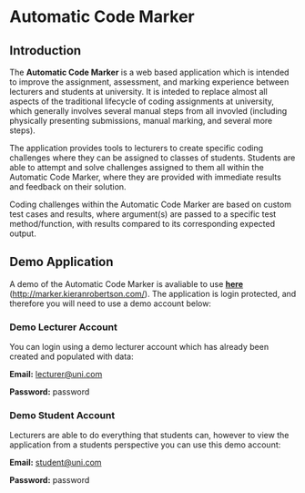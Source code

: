 # Automatic Code Marker

## Introduction

The **Automatic Code Marker** is a web based application which is intended to improve the assignment, assessment, and marking experience between lecturers and students at university. It is inteded to replace almost all aspects of the traditional lifecycle of coding assignments at university, which generally involves several manual steps from all invovled (including physically presenting submissions, manual marking, and several more steps).

The application provides tools to lecturers to create specific coding challenges where they can be assigned to classes of students. Students are able to attempt and solve challenges assigned to them all within the Automatic Code Marker, where they are provided with immediate results and feedback on their solution.

Coding challenges within the Automatic Code Marker are based on custom test cases and results, where argument(s) are passed to a specific test method/function, with results compared to its corresponding expected output.

## Demo Application
A demo of the Automatic Code Marker is avaliable to use **[here][demo-url]** (http://marker.kieranrobertson.com/). The application is login protected, and therefore you will need to use a demo account below:

### Demo Lecturer Account
You can login using a demo lecturer account which has already been created and populated with data:

**Email:** lecturer@uni.com

**Password:** password

### Demo Student Account
Lecturers are able to do everything that students can, however to view the application from a students perspective you can use this demo account:

**Email:** student@uni.com

**Password:** password

   [demo-url]: <http://marker.kieranrobertson.com/>
